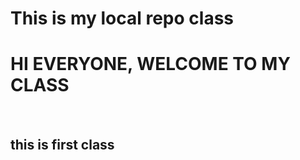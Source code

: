 # This is my local repo  class
<h1> HI EVERYONE, WELCOME TO MY CLASS</H1><br>
<h2> this is first class</h2> 